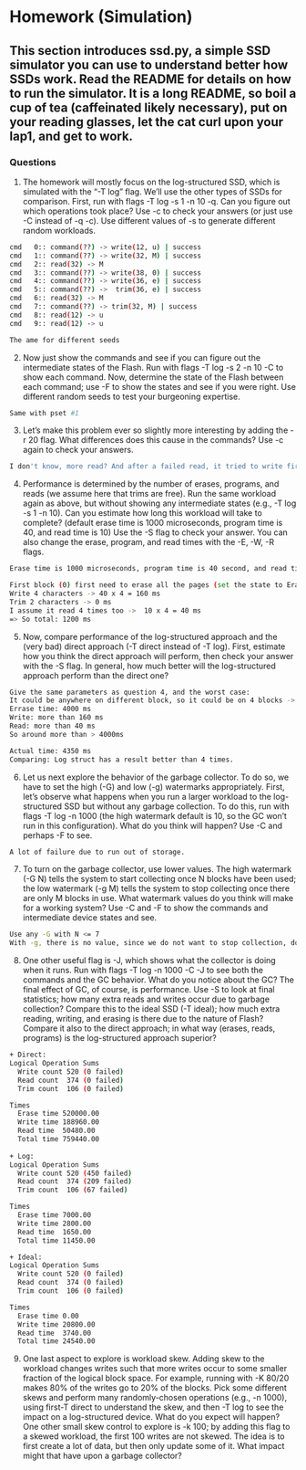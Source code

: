 # Homework (Simulation)

## This section introduces ssd.py, a simple SSD simulator you can use to understand better how SSDs work. Read the README for details on how to run the simulator. It is a long README, so boil a cup of tea (caffeinated likely necessary), put on your reading glasses, let the cat curl upon your lap1, and get to work.

### Questions
1. The homework will mostly focus on the log-structured SSD, which is simulated with the “-T log” flag. We’ll use the other types of
SSDs for comparison. First, run with flags -T log -s 1 -n 10 -q. Can you figure out which operations took place? Use -c to check your answers (or just use -C instead of -q -c). Use different values of -s to generate different random workloads.
```sh
cmd   0:: command(??) -> write(12, u) | success
cmd   1:: command(??) -> write(32, M) | success 
cmd   2:: read(32) -> M 
cmd   3:: command(??) -> write(38, 0) | success
cmd   4:: command(??) -> write(36, e) | success 
cmd   5:: command(??) ->  trim(36, e) | success 
cmd   6:: read(32) -> M
cmd   7:: command(??) -> trim(32, M) | success 
cmd   8:: read(12) -> u
cmd   9:: read(12) -> u

The ame for different seeds 
```
2. Now just show the commands and see if you can figure out the intermediate states of the Flash. Run with flags -T log -s 2 -n
10 -C to show each command. Now, determine the state of the Flash between each command; use -F to show the states and see if you were right. Use different random seeds to test your burgeoning expertise.
```sh
Same with pset #1 
```
3. Let’s make this problem ever so slightly more interesting by adding the -r 20 flag. What differences does this cause in the commands? Use -c again to check your answers.
```sh
I don't know, more read? And after a failed read, it tried to write first? 
```
4. Performance is determined by the number of erases, programs, and reads (we assume here that trims are free). Run the same workload again as above, but without showing any intermediate states (e.g., -T log -s 1 -n 10). Can you estimate how long this workload will take to complete? (default erase time is 1000 microseconds, program time is 40, and read time is 10) Use the -S flag to check your answer. You can also change the erase, program, and read times with the -E, -W, -R flags.
```sh
Erase time is 1000 microseconds, program time is 40 second, and read time is 10 microsecond: 

First block (0) first need to erase all the pages (set the state to Erased (E)), so it take 1000 ms. 
Write 4 characters -> 40 x 4 = 160 ms 
Trim 2 characters -> 0 ms 
I assume it read 4 times too ->  10 x 4 = 40 ms 
=> So total: 1200 ms
```
5. Now, compare performance of the log-structured approach and the (very bad) direct approach (-T direct instead of -T log). First, estimate how you think the direct approach will perform, then check your answer with the -S flag. In general, how much better will the log-structured approach perform than the direct one?
```sh
Give the same parameters as question 4, and the worst case:
It could be anywhere on different block, so it could be on 4 blocks ->
Errase time: 4000 ms 
Write: more than 160 ms
Read: more than 40 ms 
So around more than > 4000ms 

Actual time: 4350 ms 
Comparing: Log struct has a result better than 4 times. 
```

6. Let us next explore the behavior of the garbage collector. To do so, we have to set the high (-G) and low (-g) watermarks appropriately. First, let’s observe what happens when you run a larger workload to the log-structured SSD but without any garbage collection. To do this, run with flags -T log -n 1000 (the high watermark default is 10, so the GC won’t run in this configuration). What do you think will happen? Use -C and perhaps -F to see.
```sh
A lot of failure due to run out of storage. 
```

7. To turn on the garbage collector, use lower values. The high watermark (-G N) tells the system to start collecting once N blocks have been used; the low watermark (-g M) tells the system to stop collecting once there are only M blocks in use. What watermark values do you think will make for a working system? Use -C and -F to show the commands and intermediate device states and see.
```sh
Use any -G with N <= 7 
With -g, there is no value, since we do not want to stop collection, don't we? 
```
8. One other useful flag is -J, which shows what the collector is doing when it runs. Run with flags -T log -n 1000 -C -J to see both the commands and the GC behavior. What do you notice about the GC? The final effect of GC, of course, is performance. Use -S to look at final statistics; how many extra reads and writes occur due to garbage collection? Compare this to the ideal SSD (-T ideal); how much extra reading, writing, and erasing is there due to the nature of Flash? Compare it also to the direct approach; in what way (erases, reads, programs) is the log-structured approach superior?
```sh
+ Direct: 
Logical Operation Sums
  Write count 520 (0 failed)
  Read count  374 (0 failed)
  Trim count  106 (0 failed)

Times
  Erase time 520000.00
  Write time 188960.00
  Read time  50480.00
  Total time 759440.00
 
+ Log:
Logical Operation Sums
  Write count 520 (450 failed)
  Read count  374 (209 failed)
  Trim count  106 (67 failed)

Times
  Erase time 7000.00
  Write time 2800.00
  Read time  1650.00
  Total time 11450.00

+ Ideal:
Logical Operation Sums
  Write count 520 (0 failed)
  Read count  374 (0 failed)
  Trim count  106 (0 failed)

Times
  Erase time 0.00
  Write time 20800.00
  Read time  3740.00
  Total time 24540.00

```
9. One last aspect to explore is workload skew. Adding skew to the workload changes writes such that more writes occur to some smaller fraction of the logical block space. For example, running with -K 80/20 makes 80% of the writes go to 20% of the blocks. Pick some different skews and perform many randomly-chosen operations (e.g., -n 1000), using first-T direct to understand the skew, and then -T log to see the impact on a log-structured device. What do you expect will happen? One other small skew control to explore is -k 100; by adding this flag to a skewed workload, the first 100 writes are not skewed. The idea is to first create a lot of data, but then only update some of it. What impact might that have upon a garbage collector?
```sh

```